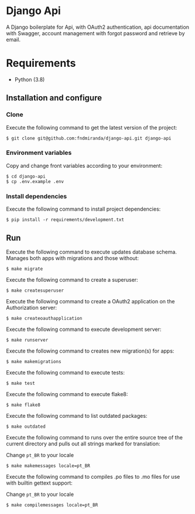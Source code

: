 # Django Api

A Django boilerplate for Api, with OAuth2 authentication, api documentation with Swagger,
account management with forgot password and retrieve by email.

# Requirements

* Python (3.8)

## Installation and configure

### Clone

Execute the following command to get the latest version of the project:

```terminal
$ git clone git@github.com:fndmiranda/django-api.git django-api
```

### Environment variables

Copy and change front variables according to your environment:

```terminal
$ cd django-api
$ cp .env.example .env
```

### Install dependencies

Execute the following command to install project dependencies:

```terminal
$ pip install -r requirements/development.txt
```

## Run

Execute the following command to execute updates database schema. Manages both apps with migrations and those without:

```terminal
$ make migrate
```

Execute the following command to create a superuser:

```terminal
$ make createsuperuser
```

Execute the following command to create a OAuth2 application on the Authorization server:

```terminal
$ make createoauthapplication
```

Execute the following command to execute development server:

```terminal
$ make runserver
```

Execute the following command to creates new migration(s) for apps:

```terminal
$ make makemigrations
```

Execute the following command to execute tests:

```terminal
$ make test
```

Execute the following command to execute flake8:

```terminal
$ make flake8
```

Execute the following command to list outdated packages:

```terminal
$ make outdated
```

Execute the following command to runs over the entire source tree of the current directory and pulls 
out all strings marked for translation:

Change `pt_BR` to your locale

```terminal
$ make makemessages locale=pt_BR
```


Execute the following command to compiles .po files to .mo files for use with builtin gettext support:

Change `pt_BR` to your locale

```terminal
$ make compilemessages locale=pt_BR
```
